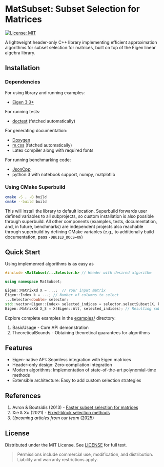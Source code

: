 # MatSubset: Subset Selection for Matrices

[![License: MIT](https://img.shields.io/badge/License-MIT-yellow.svg)](https://opensource.org/licenses/MIT)

A lightweight header-only C++ library implementing efficient approximation algorithms for subset selection for matrices, built on top of the Eigen linear algebra library.

## Installation

### Dependencies
For using library and running examples:
- [Eigen 3.3+](https://eigen.tuxfamily.org)

For running tests:
- [doctest](https://github.com/doctest/doctest) (fetched automatically)

For generating documentation:
- [Doxygen](https://doxygen.nl/)
- [m.css](https://mcss.mosra.cz/) (fetched automatically)
- Latex compiler along with required fonts

For running benchmarking code:
- [JsonCpp](https://github.com/open-source-parsers/jsoncpp)
- python 3 with notebook support, numpy, matplotlib

### Using CMake Superbuild
```bash
cmake -S . -B build
cmake --build build
```

This will install the library to default location. Superbuild forwards user defined variables to all subprojects, so custom installation is also possible through superbuild. All other components (examples, tests, documentation, and, in future, benchmarks) are independent projects also reachable through superbuild by defining CMake variables (e.g., to additionally build documentation, pass ```-DBUILD_DOCS=ON```)

## Quick Start

Using implemenred algorithms is as easy as
```cpp
#include <MatSubset/...Selector.h> // Header with desired algorithm

using namespace MatSubset;

Eigen::MatrixXd X = ...;  // Your input matrix
Eigen::Index k = ...; // Number of columns to select
...Selector<double> selector;
std::vector<Eigen::Index> selected_indices = selector.selectSubset(X, k);
Eigen::MatrixXd X_S = X(Eigen::All, selected_indices); // Resulting submatrix
```
Explore complete examples in the [examples/](examples/) directory:
1. BasicUsage - Core API demonstration
2. TheoreticalBounds - Obtaining theoretical guarantees for algorithms

## Features

- Eigen-native API: Seamless integration with Eigen matrices
- Header-only design: Zero-compilation integration
- Modern algorithms: Implementation of state-of-the-art polynomial-time methods
- Extensible architecture: Easy to add custom selection strategies

## References

1. Avron & Boutsidis (2013) - [Faster subset selection for matrices](https://arxiv.org/abs/1307.0405)
2. Xie & Xu (2021) - [Fixed-block selection methods](https://doi.org/10.1137/1.9781611976472.15)
3. *Upcoming articles from our team* (2025)

## License

Distributed under the MIT License. See [LICENSE](LICENSE) for full text.

> Permissions include commercial use, modification, and distribution. 
> Liability and warranty restrictions apply.
